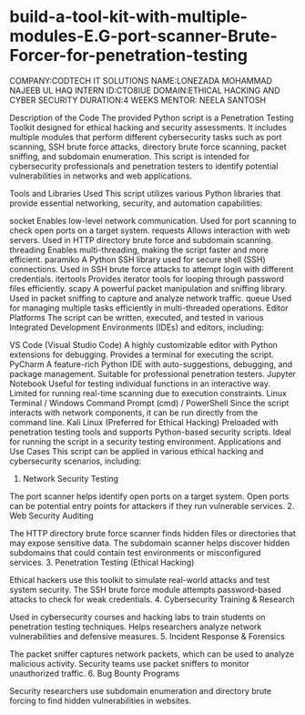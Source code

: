 # build-a-tool-kit-with-multiple-modules-E.G-port-scanner-Brute-Forcer-for-penetration-testing
COMPANY:CODTECH IT SOLUTIONS
NAME:LONEZADA MOHAMMAD NAJEEB UL HAQ
INTERN ID:CTO8IUE
DOMAIN:ETHICAL HACKING AND CYBER SECURITY
DURATION:4 WEEKS
MENTOR: NEELA SANTOSH


Description of the Code
The provided Python script is a Penetration Testing Toolkit designed for ethical hacking and security assessments. It includes multiple modules that perform different cybersecurity tasks such as port scanning, SSH brute force attacks, directory brute force scanning, packet sniffing, and subdomain enumeration. This script is intended for cybersecurity professionals and penetration testers to identify potential vulnerabilities in networks and web applications.

Tools and Libraries Used
This script utilizes various Python libraries that provide essential networking, security, and automation capabilities:

socket
Enables low-level network communication.
Used for port scanning to check open ports on a target system.
requests
Allows interaction with web servers.
Used in HTTP directory brute force and subdomain scanning.
threading
Enables multi-threading, making the script faster and more efficient.
paramiko
A Python SSH library used for secure shell (SSH) connections.
Used in SSH brute force attacks to attempt login with different credentials.
itertools
Provides iterator tools for looping through password files efficiently.
scapy
A powerful packet manipulation and sniffing library.
Used in packet sniffing to capture and analyze network traffic.
queue
Used for managing multiple tasks efficiently in multi-threaded operations.
Editor Platforms
The script can be written, executed, and tested in various Integrated Development Environments (IDEs) and editors, including:

VS Code (Visual Studio Code)
A highly customizable editor with Python extensions for debugging.
Provides a terminal for executing the script.
PyCharm
A feature-rich Python IDE with auto-suggestions, debugging, and package management.
Suitable for professional penetration testers.
Jupyter Notebook
Useful for testing individual functions in an interactive way.
Limited for running real-time scanning due to execution constraints.
Linux Terminal / Windows Command Prompt (cmd) / PowerShell
Since the script interacts with network components, it can be run directly from the command line.
Kali Linux (Preferred for Ethical Hacking)
Preloaded with penetration testing tools and supports Python-based security scripts.
Ideal for running the script in a security testing environment.
Applications and Use Cases
This script can be applied in various ethical hacking and cybersecurity scenarios, including:

1. Network Security Testing

The port scanner helps identify open ports on a target system.
Open ports can be potential entry points for attackers if they run vulnerable services.
2. Web Security Auditing

The HTTP directory brute force scanner finds hidden files or directories that may expose sensitive data.
The subdomain scanner helps discover hidden subdomains that could contain test environments or misconfigured services.
3. Penetration Testing (Ethical Hacking)

Ethical hackers use this toolkit to simulate real-world attacks and test system security.
The SSH brute force module attempts password-based attacks to check for weak credentials.
4. Cybersecurity Training & Research

Used in cybersecurity courses and hacking labs to train students on penetration testing techniques.
Helps researchers analyze network vulnerabilities and defensive measures.
5. Incident Response & Forensics

The packet sniffer captures network packets, which can be used to analyze malicious activity.
Security teams use packet sniffers to monitor unauthorized traffic.
6. Bug Bounty Programs

Security researchers use subdomain enumeration and directory brute forcing to find hidden vulnerabilities in websites.
